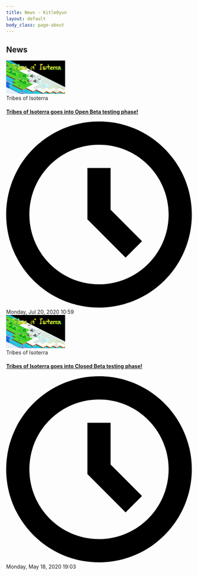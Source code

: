 ```yaml
---
title: News - KitleOyun
layout: default
body_class: page-about
---
```


<div class="page-caption">
	<h2 class="caption">News</h2>
</div>

<section class="section-news">
	<div class="container tight bg-accent top-space-2x bottom-space-2x news-item">
		<div class="news-item__img card-image-overlay order--one news-item__img--margin-right">
			<img src="/news/tribes-of-isoterra-goes-into-open-beta-testing-phase/news_item_thumbnail.png" role="presentation">
		</div>
		<div class="news-item__content">
			<span class="news-item__label text-bold text-medium">Tribes of Isoterra</span>
			<a href="/news/tribes-of-isoterra-goes-into-open-beta-testing-phase/" class="news-item__link">
				<h4 class="news-item__title">Tribes of Isoterra goes into Open Beta testing phase!</h4>
			</a>
			<div class="card-metadata">
				<div class="symbol-text symbol-text--small " title="Updated on: Monday, Jul 20, 2020 10:59">
					<i><svg version="1.1" width="1024" height="1024" viewBox="0 0 1024 1024" aria-hidden="true" class="symbol symbol-clock"><g></g><path d="M658.744 749.256l-210.744-210.746v-282.51h128v229.49l173.256 173.254zM512 0c-282.77 0-512 229.23-512 512s229.23 512 512 512 512-229.23 512-512-229.23-512-512-512zM512 896c-212.078 0-384-171.922-384-384s171.922-384 384-384c212.078 0 384 171.922 384 384s-171.922 384-384 384z"></path></svg></i><time class="" datetime="Monday, Jul 20, 2020 10:59">Monday, Jul 20, 2020 10:59</time>
				</div>
			</div>
		</div>
	</div>
	<div class="container tight bg-accent top-space-2x bottom-space-2x news-item">
		<div class="news-item__img card-image-overlay order--one news-item__img--margin-right">
			<img src="/news/tribes-of-isoterra-goes-into-closed-beta-testing-phase/news_item_thumbnail.png" role="presentation">
		</div>
		<div class="news-item__content">
			<span class="news-item__label text-bold text-medium">Tribes of Isoterra</span>
			<a href="/news/tribes-of-isoterra-goes-into-closed-beta-testing-phase/" class="news-item__link">
				<h4 class="news-item__title">Tribes of Isoterra goes into Closed Beta testing phase!</h4>
			</a>
			<div class="card-metadata">
				<div class="symbol-text symbol-text--small " title="Updated on: Monday, May 18, 2020 19:03">
					<i><svg version="1.1" width="1024" height="1024" viewBox="0 0 1024 1024" aria-hidden="true" class="symbol symbol-clock"><g></g><path d="M658.744 749.256l-210.744-210.746v-282.51h128v229.49l173.256 173.254zM512 0c-282.77 0-512 229.23-512 512s229.23 512 512 512 512-229.23 512-512-229.23-512-512-512zM512 896c-212.078 0-384-171.922-384-384s171.922-384 384-384c212.078 0 384 171.922 384 384s-171.922 384-384 384z"></path></svg></i><time class="" datetime="Monday, May 18, 2020 19:03">Monday, May 18, 2020 19:03</time>
				</div>
			</div>
		</div>
	</div>
</section>
